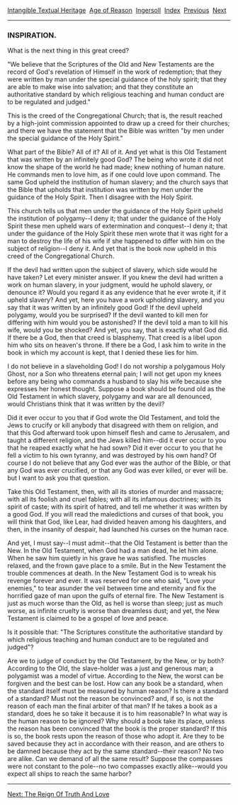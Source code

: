 [Intangible Textual Heritage](../../../index)  [Age of
Reason](../../index)  [Ingersoll](../index)  [Index](index) 
[Previous](i0152)  [Next](i0154) 

------------------------------------------------------------------------

### INSPIRATION.

What is the next thing in this great creed?

"We believe that the Scriptures of the Old and New Testaments are the
record of God's revelation of Himself in the work of redemption; that
they were written by man under the special guidance of the holy spirit;
that they are able to make wise into salvation; and that they constitute
an authoritative standard by which religious teaching and human conduct
are to be regulated and judged."

This is the creed of the Congregational Church; that is, the result
reached by a high-joint commission appointed to draw up a creed for
their churches; and there we have the statement that the Bible was
written "by men under the special guidance of the Holy Spirit."

What part of the Bible? All of it? All of it. And yet what is this Old
Testament that was written by an infinitely good God? The being who
wrote it did not know the shape of the world he had made; knew nothing
of human nature. He commands men to love him, as if one could love upon
command. The same God upheld the institution of human slavery; and the
church says that the Bible that upholds that institution was written by
men under the guidance of the Holy Spirit. Then I disagree with the Holy
Spirit.

This church tells us that men under the guidance of the Holy Spirit
upheld the institution of polygamy--I deny it; that under the guidance
of the Holy Spirit these men upheld wars of extermination and
conquest--I deny it; that under the guidance of the Holy Spirit these
men wrote that it was right for a man to destroy the life of his wife if
she happened to differ with him on the subject of religion--I deny it.
And yet that is the book now upheld in this creed of the Congregational
Church.

If the devil had written upon the subject of slavery, which side would
he have taken? Let every minister answer. If you knew the devil had
written a work on human slavery, in your judgment, would he uphold
slavery, or denounce it? Would you regard it as any evidence that he
ever wrote it, if it upheld slavery? And yet, here you have a work
upholding slavery, and you say that it was written by an infinitely good
God! If the devil upheld polygamy, would you be surprised? If the devil
wanted to kill men for differing with him would you be astonished? If
the devil told a man to kill his wife, would you be shocked? And yet,
you say, that is exactly what God did. If there be a God, then that
creed is blasphemy. That creed is a libel upon him who sits on heaven's
throne. If there be a God, I ask him to write in the book in which my
account is kept, that I denied these lies for him.

I do not believe in a slaveholding God! I do not worship a polygamous
Holy Ghost, nor a Son who threatens eternal pain; I will not get upon my
knees before any being who commands a husband to slay his wife because
she expresses her honest thought. Suppose a book should be found old as
the Old Testament in which slavery, polygamy and war are all denounced,
would Christians think that it was written by the devil?

Did it ever occur to you that if God wrote the Old Testament, and told
the Jews to crucify or kill anybody that disagreed with them on
religion, and that this God afterward took upon himself flesh and came
to Jerusalem, and taught a different religion, and the Jews killed
him--did it ever occur to you that he reaped exactly what he had sown?
Did it ever occur to you that he fell a victim to his own tyranny, and
was destroyed by his own hand? Of course I do not believe that any God
ever was the author of the Bible, or that any God was ever crucified, or
that any God was ever killed, or ever will be. but I want to ask you
that question.

Take this Old Testament, then, with all its stories of murder and
massacre; with all its foolish and cruel fables; with all its infamous
doctrines; with its spirit of caste; with its spirit of hatred, and tell
me whether it was written by a good God. If you will read the
maledictions and curses of that book, you will think that God, like
Lear, had divided heaven among his daughters, and then, in the insanity
of despair, had launched his curses on the human race.

And yet, I must say--I must admit--that the Old Testament is better than
the New. In the Old Testament, when God had a man dead, he let him
alone. When he saw him quietly in his grave he was satisfied. The
muscles relaxed, and the frown gave place to a smile. But in the New
Testament the trouble commences at death. In the New Testament God is to
wreak his revenge forever and ever. It was reserved for one who said,
"Love your enemies," to tear asunder the veil between time and eternity
and fix the horrified gaze of man upon the gulfs of eternal fire. The
New Testament is just as much worse than the Old, as hell is worse than
sleep; just as much worse, as infinite cruelty is worse than dreamless
dust; and yet, the New Testament is claimed to be a gospel of love and
peace.

Is it possible that: "The Scriptures constitute the authoritative
standard by which religious teaching and human conduct are to be
regulated and judged"?

Are we to judge of conduct by the Old Testament, by the New, or by both?
According to the Old, the slave-holder was a just and generous man; a
polygamist was a model of virtue. According to the New, the worst can be
forgiven and the best can be lost. How can any book be a standard, when
the standard itself must be measured by human reason? Is there a
standard of a standard? Must not the reason be convinced? and, if so, is
not the reason of each man the final arbiter of that man? If he takes a
book as a standard, does he so take it because it is to him reasonable?
In what way is the human reason to be ignored? Why should a book take
its place, unless the reason has been convinced that the book is the
proper standard? If this is so, the book rests upon the reason of those
who adopt it. Are they to be saved because they act in accordance with
their reason, and are others to be damned because they act by the same
standard--their reason? No two are alike. Can we demand of all the same
result? Suppose the compasses were not constant to the pole--no two
compasses exactly alike--would you expect all ships to reach the same
harbor?

------------------------------------------------------------------------

[Next: The Reign Of Truth And Love](i0154)

